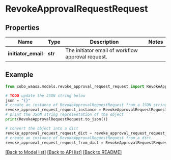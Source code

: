 # RevokeApprovalRequestRequest


## Properties

Name | Type | Description | Notes
------------ | ------------- | ------------- | -------------
**initiator_email** | **str** | The initiator email of workflow approval request. | 

## Example

```python
from cobo_waas2.models.revoke_approval_request_request import RevokeApprovalRequestRequest

# TODO update the JSON string below
json = "{}"
# create an instance of RevokeApprovalRequestRequest from a JSON string
revoke_approval_request_request_instance = RevokeApprovalRequestRequest.from_json(json)
# print the JSON string representation of the object
print(RevokeApprovalRequestRequest.to_json())

# convert the object into a dict
revoke_approval_request_request_dict = revoke_approval_request_request_instance.to_dict()
# create an instance of RevokeApprovalRequestRequest from a dict
revoke_approval_request_request_from_dict = RevokeApprovalRequestRequest.from_dict(revoke_approval_request_request_dict)
```
[[Back to Model list]](../README.md#documentation-for-models) [[Back to API list]](../README.md#documentation-for-api-endpoints) [[Back to README]](../README.md)


